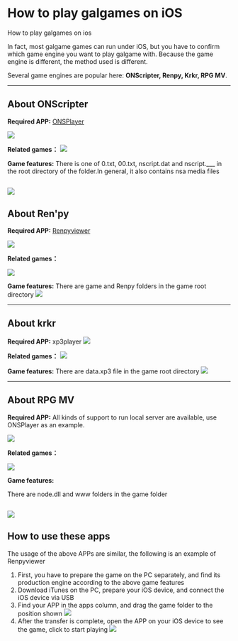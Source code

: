 # How to play galgames on iOS

How to play galgames on ios

In fact, most galgame games can run under iOS, but you have to confirm which game engine you want to play galgame with. Because the game engine is different, the method used is different.

Several game engines are popular here: 
**ONScripter, Renpy, Krkr, RPG MV**.

-------

## About ONScripter

**Required APP:** [ONSPlayer](https://apps.apple.com/cn/app/id1388250129)

![](https://img-blog.csdnimg.cn/img_convert/7c9b707306bf7009d12d68ab9ee4b720.png)

**Related games：**
![](https://img-blog.csdnimg.cn/img_convert/89669f7a1db513281b0ba94e3201f944.png)

**Game features:** 
There is one of 0.txt, 00.txt, nscript.dat and nscript.___ in the root directory of the folder.In general, it also contains nsa media files

![](https://tva1.sinaimg.cn/large/008i3skNly1gze7aj1up6j316a0cugmr.jpg)
-------
## About Ren'py

**Required APP:** [Renpyviewer](https://apps.apple.com/cn/app/renpyviewer/id1547796767)

![](https://tva1.sinaimg.cn/large/008i3skNly1gze4uv6doxj31hc0u0gnu.jpg)

**Related games：**

![](https://tva1.sinaimg.cn/large/008i3skNly1gze4uhsgk0j315x0u07a2.jpg)

**Game features:** 
There are game and Renpy folders in the game root directory
![](https://img-blog.csdnimg.cn/2021012621414888.png?x-oss-process=image/watermark,type_ZmFuZ3poZW5naGVpdGk,shadow_10,text_aHR0cHM6Ly9ibG9nLmNzZG4ubmV0L2s4NjI5NjI5,size_16,color_FFFFFF,t_70)

------

## About krkr
**Required APP:** xp3player
![](https://img-blog.csdnimg.cn/20210126214614509.png?x-oss-process=image/watermark,type_ZmFuZ3poZW5naGVpdGk,shadow_10,text_aHR0cHM6Ly9ibG9nLmNzZG4ubmV0L2s4NjI5NjI5,size_16,color_FFFFFF,t_70)

**Related games：**
![](https://tva1.sinaimg.cn/large/008i3skNly1gze4tvknjtj314q0u0qao.jpg)

**Game features:** 
There are data.xp3 file in the game root directory
![](https://img-blog.csdnimg.cn/20210126214839871.png?x-oss-process=image/watermark,type_ZmFuZ3poZW5naGVpdGk,shadow_10,text_aHR0cHM6Ly9ibG9nLmNzZG4ubmV0L2s4NjI5NjI5,size_16,color_FFFFFF,t_70)

-----

## About RPG MV
**Required APP:** All kinds of support to run local server are available, use ONSPlayer as an example.

![](https://img-blog.csdnimg.cn/img_convert/7c9b707306bf7009d12d68ab9ee4b720.png)

**Related games：**

![](https://img-blog.csdnimg.cn/20210126134945246.png?x-oss-process=image/watermark,type_ZmFuZ3poZW5naGVpdGk,shadow_10,text_aHR0cHM6Ly9ibG9nLmNzZG4ubmV0L2s4NjI5NjI5,size_16,color_FFFFFF,t_70)

**Game features:** 

There are node.dll and www folders in the game folder

![](https://tva1.sinaimg.cn/large/008i3skNly1gze7pvqocxj316s0komz1.jpg)
-----

## How to use these apps
The usage of the above APPs are similar, the following is an example of Renpyviewer

1. First, you have to prepare the game on the PC separately, and find its production engine according to the above game features
2. Download iTunes on the PC, prepare your iOS device, and connect the iOS device via USB
3. Find your APP in the apps column, and drag the game folder to the position shown
![](https://tva1.sinaimg.cn/large/008i3skNly1gze7n2n0zbj30dw07t0sz.jpg)
4. After the transfer is complete, open the APP on your iOS device to see the game, click to start playing
![](https://tva1.sinaimg.cn/large/008i3skNly1gze7m1vwmsj31eu0satay.jpg)




